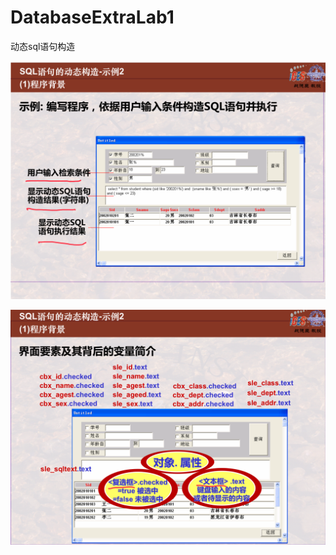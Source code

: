 # DatabaseExtraLab1
动态sql语句构造

![示例1](https://github.com/1160300901/DatabaseExtraLab1/blob/master/%E7%A4%BA%E4%BE%8B1.png)

![示例2](https://github.com/1160300901/DatabaseExtraLab1/blob/master/%E7%A4%BA%E4%BE%8B2.png)

